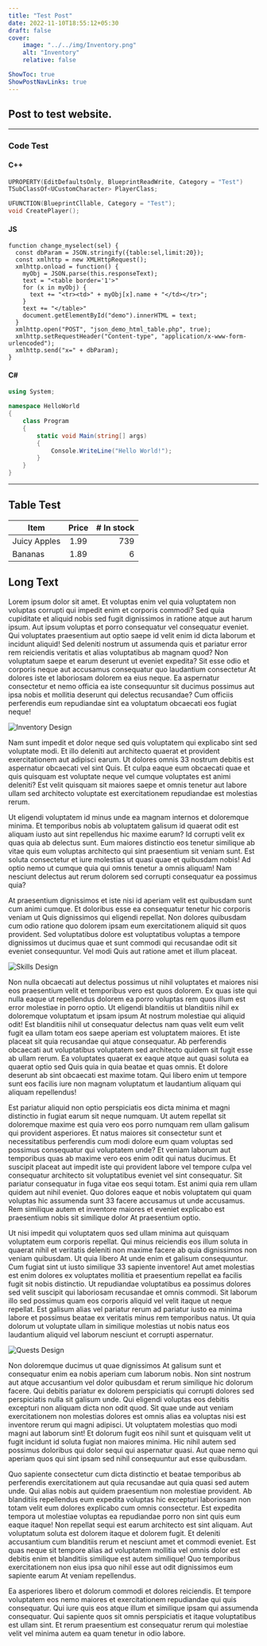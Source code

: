 ```yaml
---
title: "Test Post"
date: 2022-11-10T18:55:12+05:30
draft: false
cover:
    image: "../../img/Inventory.png"
    alt: "Inventory"
    relative: false

ShowToc: true
ShowPostNavLinks: true
---
```


## **Post to test website.**

---
### **Code Test**
#### **C++**
``` C++
UPROPERTY(EditDefaultsOnly, BlueprintReadWrite, Category = "Test")
TSubClassOf<UCustomCharacter> PlayerClass;

UFUNCTION(BlueprintCllable, Category = "Test");
void CreatePlayer();
```
#### **JS**
``` JS
function change_myselect(sel) {
  const dbParam = JSON.stringify({table:sel,limit:20});
  const xmlhttp = new XMLHttpRequest();
  xmlhttp.onload = function() {
    myObj = JSON.parse(this.responseText);
    text = "<table border='1'>"
    for (x in myObj) {
      text += "<tr><td>" + myObj[x].name + "</td></tr>";
    }
    text += "</table>"    
    document.getElementById("demo").innerHTML = text;
  }
  xmlhttp.open("POST", "json_demo_html_table.php", true);
  xmlhttp.setRequestHeader("Content-type", "application/x-www-form-urlencoded");
  xmlhttp.send("x=" + dbParam);
}
```
#### **C#**
``` C#
using System;

namespace HelloWorld
{
    class Program
    {
        static void Main(string[] args)
        {
            Console.WriteLine("Hello World!");    
        }
    }
}
```
---
## **Table Test**
| Item         | Price | # In stock |
|--------------|:-----:|-----------:|
| Juicy Apples |  1.99 |        739 |
| Bananas      |  1.89 |          6 |

## **Long Text**

Lorem ipsum dolor sit amet. Et voluptas enim vel quia voluptatem non voluptas corrupti qui impedit enim et corporis commodi? Sed quia cupiditate et aliquid nobis sed fugit dignissimos in ratione atque aut harum ipsum. Aut ipsum voluptas et porro consequatur vel consequatur eveniet. Qui voluptates praesentium aut optio saepe id velit enim id dicta laborum et incidunt aliquid! Sed deleniti nostrum ut assumenda quis et pariatur error rem reiciendis veritatis et alias voluptatibus ab magnam quod? Non voluptatum saepe et earum deserunt ut eveniet expedita? Sit esse odio et corporis neque aut accusamus consequatur quo laudantium consectetur At dolores iste et laboriosam dolorem ea eius neque. Ea aspernatur consectetur et nemo officia ea iste consequuntur sit ducimus possimus aut ipsa nobis et mollitia deserunt qui delectus recusandae? Cum officiis perferendis eum repudiandae sint ea voluptatum obcaecati eos fugiat neque!

![Inventory Design](../../img/Inventory.png "Inventory Design")

Nam sunt impedit et dolor neque sed quis voluptatem qui explicabo sint sed voluptate modi. Et illo deleniti aut architecto quaerat et provident exercitationem aut adipisci earum. Ut dolores omnis 33 nostrum debitis est aspernatur obcaecati vel sint Quis. Et culpa eaque eum obcaecati quae et quis quisquam est voluptate neque vel cumque voluptates est animi deleniti? Est velit quisquam sit maiores saepe et omnis tenetur aut labore ullam sed architecto voluptate est exercitationem repudiandae est molestias rerum.

Ut eligendi voluptatem id minus unde ea magnam internos et doloremque minima. Et temporibus nobis ab voluptatem galisum id quaerat odit est aliquam iusto aut sint repellendus hic maxime earum? Id corrupti velit ex quas quia ab delectus sunt. Eum maiores distinctio eos tenetur similique ab vitae quis eum voluptas architecto qui sint praesentium sit veniam sunt. Est soluta consectetur et iure molestias ut quasi quae et quibusdam nobis! Ad optio nemo ut cumque quia qui omnis tenetur a omnis aliquam! Nam nesciunt delectus aut rerum dolorem sed corrupti consequatur ea possimus quia?

At praesentium dignissimos et iste nisi id aperiam velit est quibusdam sunt cum animi cumque. Et doloribus esse ea consequatur tenetur hic corporis veniam ut Quis dignissimos qui eligendi repellat. Non dolores quibusdam cum odio ratione quo dolorem ipsam eum exercitationem aliquid sit quos provident. Sed voluptatibus dolore est voluptatibus voluptas a tempore dignissimos ut ducimus quae et sunt commodi qui recusandae odit sit eveniet consequuntur. Vel modi Quis aut ratione amet et illum placeat.

![Skills Design](../../img/Skills.png "Skills Design")

Non nulla obcaecati aut delectus possimus ut nihil voluptates et maiores nisi eos praesentium velit et temporibus vero est quos dolorem. Ex quas iste qui nulla eaque ut repellendus dolorem ea porro voluptas rem quos illum est error molestiae in porro optio. Ut eligendi blanditiis ut blanditiis nihil ex doloremque voluptatum et ipsam ipsum At nostrum molestiae qui aliquid odit! Est blanditiis nihil ut consequatur delectus nam quas velit eum velit fugit ea ullam totam eos saepe aperiam est voluptatem maiores. Et iste placeat sit quia recusandae qui atque consequatur. Ab perferendis obcaecati aut voluptatibus voluptatem sed architecto quidem sit fugit esse ab ullam rerum. Ea voluptates quaerat ex eaque atque aut quasi soluta ea quaerat optio sed Quis quia in quia beatae et quas omnis. Et dolore deserunt ab sint obcaecati est maxime totam. Qui libero enim ut tempore sunt eos facilis iure non magnam voluptatum et laudantium aliquam qui aliquam repellendus!

Est pariatur aliquid non optio perspiciatis eos dicta minima et magni distinctio in fugiat earum sit neque numquam. Ut autem repellat sit doloremque maxime est quia vero eos porro numquam rem ullam galisum qui provident asperiores. Et natus maiores sit consectetur sunt et necessitatibus perferendis cum modi dolore eum quam voluptas sed possimus consequatur qui voluptatem unde? Et veniam laborum aut temporibus quas ab maxime vero eos enim odit qui natus ducimus. Et suscipit placeat aut impedit iste qui provident labore vel tempore culpa vel consequatur architecto sit voluptatibus eveniet vel sint consequatur. Sit pariatur consequatur in fuga vitae eos sequi totam. Est animi quia rem ullam quidem aut nihil eveniet. Quo dolores eaque et nobis voluptatem qui quam voluptas hic assumenda sunt 33 facere accusamus ut unde accusamus. Rem similique autem et inventore maiores et eveniet explicabo est praesentium nobis sit similique dolor At praesentium optio.

Ut nisi impedit qui voluptatem quos sed ullam minima aut quisquam voluptatem eum corporis repellat. Qui minus reiciendis eos illum soluta in quaerat nihil et veritatis deleniti non maxime facere ab quia dignissimos non veniam quibusdam. Ut quia libero At unde enim et galisum consequuntur. Cum fugiat sint ut iusto similique 33 sapiente inventore! Aut amet molestias est enim dolores ex voluptates mollitia et praesentium repellat ea facilis fugit sit nobis distinctio. Ut repudiandae voluptatibus ea possimus dolores sed velit suscipit qui laboriosam recusandae et omnis commodi. Sit laborum illo sed possimus quam eos corporis aliquid vel velit itaque ut neque repellat. Est galisum alias vel pariatur rerum ad pariatur iusto ea minima labore et possimus beatae ex veritatis minus rem temporibus natus. Ut quia dolorum ut voluptate ullam in similique molestias ut nobis natus eos laudantium aliquid vel laborum nesciunt et corrupti aspernatur.

![Quests Design](../../img/Quests.png "Quests Design")

Non doloremque ducimus ut quae dignissimos At galisum sunt et consequatur enim ea nobis aperiam cum laborum nobis. Non sint nostrum aut atque accusantium vel dolor quibusdam et rerum similique hic dolorum facere. Qui debitis pariatur ex dolorem perspiciatis qui corrupti dolores sed perspiciatis nulla sit galisum unde. Qui eligendi voluptas eos debitis excepturi non aliquam dicta non odit quod. Sit quae unde aut veniam exercitationem non molestias dolores est omnis alias ea voluptas nisi est inventore rerum qui magni adipisci. Ut voluptatem molestias quo modi magni aut laborum sint! Et dolorum fugit eos nihil sunt et quisquam velit ut fugit incidunt id soluta fugiat non maiores minima. Hic nihil autem sed possimus doloribus qui dolor sequi qui aspernatur quasi. Aut quae nemo qui aperiam quos qui sint ipsam sed nihil consequuntur aut esse quibusdam.

Quo sapiente consectetur cum dicta distinctio et beatae temporibus ab perferendis exercitationem aut quia recusandae aut quia quasi sed autem unde. Qui alias nobis aut quidem praesentium non molestiae provident. Ab blanditiis repellendus eum expedita voluptas hic excepturi laboriosam non totam velit eum dolores explicabo cum omnis consectetur. Est expedita tempora ut molestiae voluptas ea repudiandae porro non sint quis eum eaque itaque! Non repellat sequi est earum architecto est sint aliquam. Aut voluptatum soluta est dolorem itaque et dolorem fugit. Et deleniti accusantium cum blanditiis rerum et nesciunt amet et commodi eveniet. Est quas neque sit tempore alias ad voluptatem mollitia vel omnis dolor est debitis enim et blanditiis similique est autem similique! Quo temporibus exercitationem non eius ipsa quo nihil esse aut odit dignissimos eum sapiente earum At veniam repellendus.

Ea asperiores libero et dolorum commodi et dolores reiciendis. Et tempore voluptatem eos nemo maiores et exercitationem repudiandae qui quis consequatur. Qui iure quis eos atque illum et similique ipsam qui assumenda consequatur. Qui sapiente quos sit omnis perspiciatis et itaque voluptatibus est ullam sint. Et rerum praesentium est consequatur rerum qui molestiae velit vel minima autem ea quam tenetur in odio labore.
